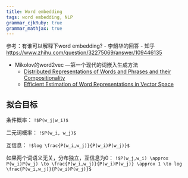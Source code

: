 ```yaml
---
title: Word embedding
tags: word embedding, NLP
grammar_cjkRuby: true
grammar_mathjax: true
---
```


参考：有谁可以解释下word embedding? - 李韶华的回答 - 知乎
https://www.zhihu.com/question/32275069/answer/109446135

- Mikolov的word2vec —第一个现代的词嵌入生成方法
	- [Distributed Representations of Words and Phrases and their Compositionality](http://papers.nips.cc/paper/5021-distributed-representations-of-words-and-phrases-and-their-compositionality.pdf)
	- [Efficient Estimation of Word Representations in Vector Space](https://arxiv.org/pdf/1301.3781.pdf)

## 拟合目标

条件概率：
`!$P(w_j|w_i)$`

二元词概率：
`!$P(w_i, w_j)$`

互信息：
`!$log \frac{P(w_i,w_j)}{P(w_i)P(w_j)}$`

如果两个词语义无关，分布独立，互信息为0：
`!$P(w_j,w_i) \approx P(w_i)P(w_j) \to \frac{P(w_i,w_j)}{P(w_i)P(w_j)} \approx 1 \to log \frac{P(w_i,w_j)}{P(w_i)P(w_j)}$`
